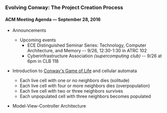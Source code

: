 ### Evolving Conway: The Project Creation Process

#### ACM Meeting Agenda — September 28, 2016

- Announcements
  - Upcoming events
    - ECE Distinguished Seminar Series: Technology, Computer Architecture, and Memory -- 9/26, 12:30-1:30 in ATRC 102
    - Cyberinfrastructure Association *(supercomputing club)* -- 9/26 at 6pm in CLB 118

- Introduction to [Conway's Game of Life](http://www.bitstorm.org/gameoflife/) and cellular automata
  - Each live cell with one or no neighbors dies (solitude)
  - Each live cell with four or more neighbors dies (overpopulation)
  - Each live cell with two or three neighbors survives
  - Each unpopulated cell with three neighbors becomes populated

- Model-View-Controller Architecture
